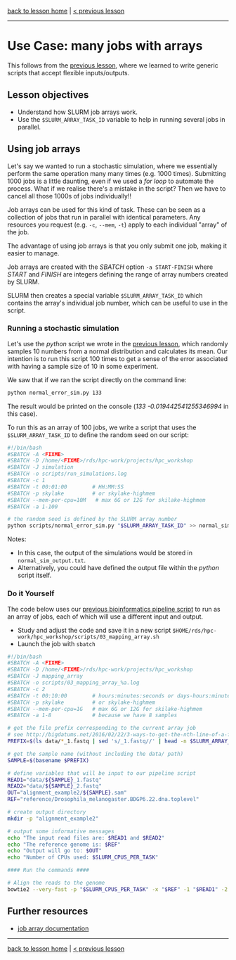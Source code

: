 [back to lesson home](../README.md) | [< previous lesson](./04_example2a.md)

----

# Use Case: many jobs with arrays

This follows from the [previous lesson](./04_example2a.md), where we learned to write generic scripts that accept flexible inputs/outputs.

## Lesson objectives

- Understand how SLURM job arrays work.
- Use the `$SLURM_ARRAY_TASK_ID` variable to help in running several jobs in parallel.


## Using job arrays

Let's say we wanted to run a stochastic simulation, where we essentially perform the same operation many many times (e.g. 1000 times). Submitting 1000 jobs is a little daunting, even if we used a *for loop* to automate the process. What if we realise there's a mistake in the script? Then we have to cancel all those 1000s of jobs individually!!

Job arrays can be used for this kind of task.
These can be seen as a collection of jobs that run in parallel with identical parameters.
Any resources you request (e.g. `-c`, `--mem`, `-t`) apply to each individual "array" of the job.

The advantage of using job arrays is that you only submit one job, making it easier to manage.

Job arrays are created with the *SBATCH* option `-a START-FINISH` where *START* and *FINISH* are integers defining the range of array numbers created by SLURM.

SLURM then creates a special variable `$SLURM_ARRAY_TASK_ID` which contains the array's individual job number, which can be useful to use in the script.


### Running a stochastic simulation

Let's use the _python_ script we wrote in the [previous lesson](./04_example2a.md), which randomly samples 10 numbers from a normal distribution and calculates its mean. Our intention is to run this script 100 times to get a sense of the error associated with having a sample size of 10 in some experiment.

We saw that if we ran the script directly on the command line:

```bash
python normal_error_sim.py 133
```

The result would be printed on the console (*133 -0.019442541255346994* in this case).

To run this as an array of 100 jobs, we write a script that uses the `$SLURM_ARRAY_TASK_ID` to define the random seed on our script:

```bash
#!/bin/bash
#SBATCH -A <FIXME>
#SBATCH -D /home/<FIXME>/rds/hpc-work/projects/hpc_workshop
#SBATCH -J simulation
#SBATCH -o scripts/run_simulations.log
#SBATCH -c 1
#SBATCH -t 00:01:00        # HH:MM:SS
#SBATCH -p skylake         # or skylake-highmem
#SBATCH --mem-per-cpu=10M   # max 6G or 12G for skilake-highmem
#SBATCH -a 1-100

# the random seed is defined by the SLURM array number
python scripts/normal_error_sim.py "$SLURM_ARRAY_TASK_ID" >> normal_sim_output.txt
```

Notes:

- In this case, the output of the simulations would be stored in  `normal_sim_output.txt`.
- Alternatively, you could have defined the output file within the *python* script itself.


### Do it Yourself

The code below uses our [previous bioinformatics pipeline script](04_example2a.md) to run as an array of jobs, each of which will use a different input and output.

- Study and adjust the code and save it in a new script `$HOME/rds/hpc-work/hpc_workshop/scripts/03_mapping_array.sh`
- Launch the job with `sbatch`

```bash
#!/bin/bash
#SBATCH -A <FIXME>
#SBATCH -D /home/<FIXME>/rds/hpc-work/projects/hpc_workshop
#SBATCH -J mapping_array
#SBATCH -o scripts/03_mapping_array_%a.log
#SBATCH -c 2
#SBATCH -t 00:10:00        # hours:minutes:seconds or days-hours:minutes:seconds
#SBATCH -p skylake         # or skylake-highmem
#SBATCH --mem-per-cpu=1G   # max 6G or 12G for skilake-highmem
#SBATCH -a 1-8             # because we have 8 samples

# get the file prefix corresponding to the current array job
# see http://bigdatums.net/2016/02/22/3-ways-to-get-the-nth-line-of-a-file-in-linux/
PREFIX=$(ls data/*_1.fastq | sed 's/_1.fastq//' | head -n $SLURM_ARRAY_TASK_ID | tail -n 1)

# get the sample name (without including the data/ path)
SAMPLE=$(basename $PREFIX)

# define variables that will be input to our pipeline script
READ1="data/${SAMPLE}_1.fastq"
READ2="data/${SAMPLE}_2.fastq"
OUT="alignment_example2/${SAMPLE}.sam"
REF="reference/Drosophila_melanogaster.BDGP6.22.dna.toplevel"

# create output directory
mkdir -p "alignment_example2"

# output some informative messages
echo "The input read files are: $READ1 and $READ2"
echo "The reference genome is: $REF"
echo "Output will go to: $OUT"
echo "Number of CPUs used: $SLURM_CPUS_PER_TASK"

#### Run the commands ####

# Align the reads to the genome
bowtie2 --very-fast -p "$SLURM_CPUS_PER_TASK" -x "$REF" -1 "$READ1" -2 "$READ2" > "$OUT"
```

## Further resources

- [job array documentation](https://slurm.schedmd.com/job_array.html)

----

[back to lesson home](../README.md) | [< previous lesson](./04_example2a.md)
